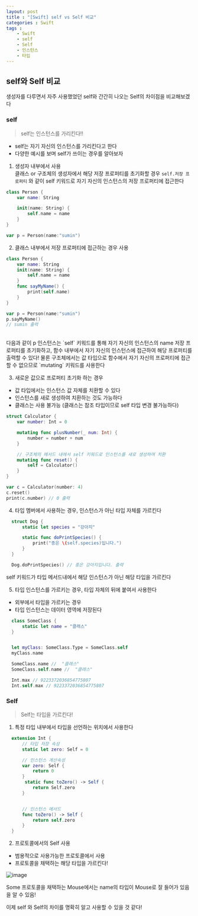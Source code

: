 ```yaml
---
layout: post
title : "[Swift] self vs Self 비교"
categories : Swift
tags : 
    - Swift
    - self
    - Self
    - 인스턴스
    - 타입
---     
```


## self와 Self 비교

생성자를 다루면서 자주 사용했었던 self와 간간히 나오는 Self의 차이점을 비교해보겠다   
### self 
> self는 인스턴스를 가리킨다!!   


- self는 자기 자신의 인스턴스를 가리킨다고 한다
- 다양한 예시를 보며 self가 쓰이는 경우를 알아보자     

1. 생성자 내부에서 사용      
클래스 or 구조체의 생성자에서 해당 저장 프로퍼티를 초기화할 경우 `self.저장 프로퍼티` 와 같이 self 키워드로 자기 자신의 인스턴스의 저장 프로퍼티에 접근한다   

```swift
class Person {
    var name: String

    init(name: String) {
        self.name = name
    }
}

var p = Person(name:"sumin")
```      


2. 클래스 내부에서 저장 프로퍼티에 접근하는 경우 사용   

   
```swift
class Person {
    var name: String
    init(name: String) {
        self.name = name
    }
    func sayMyName() {
        print(self.name)
    }
}

var p = Person(name:"sumin")
p.sayMyName()
// sumin 출력
```     
<br/>
다음과 같이 p 인스턴스는 `self` 키워드를 통해 자기 자신의 인스턴스의 name 저장 프로퍼티를 초기화하고,
함수 내부에서 자기 자신의 인스턴스에 접근하여 해당 프로퍼티를 출력할 수 있다!    
물론 구조체에서는 값 타입으로 함수에서 자기 자신의 프로퍼티에 접근할 수 없으므로 `mutating` 키워드를 사용한다    

3. 새로운 값으로 프로퍼티 초기화 하는 경우      
- 값 타입에서는 인스턴스 값 자체를 치환할 수 있다
- 인스턴스를 새로 생성하여 치환하는 것도 가능하다
- 클래스는 사용 불가능 (클래스는 참조 타입이므로 self 타입 변경 불가능하다)    

```swift
struct Calculator {
    var number: Int = 0

    mutating func plusNumber(_ num: Int) {
        number = number + num
    }

    // 구조체의 메서드 내에서 self 키워드로 인스턴스를 새로 생성하여 치환
    mutating func reset() {
        self = Calculator()  
    }
}

var c = Calculator(number: 4)
c.reset()
print(c.number) // 0 출력
```   

4. 타입 멤버에서 사용하는 경우, 인스턴스가 아닌 타입 자체를 가르킨다  


```swift
  struct Dog {
      static let species = "강아지"

      static func doPrintSpecies() {
          print("종은 \(self.species)입니다.")
      }
  }

  Dog.doPrintSpecies() // 종은 강아지입니다. 출력
```      
self 키워드가 타입 메서드내에서 해당 인스턴스가 아닌 해당 타입을 가르킨다        

5. 타입 인스턴스를 가르키는 경우, 타입 자체의 뒤에 붙여서 사용한다      
- 외부에서 타입을 가르키는 경우
- 타입 인스턴스는 데이터 영역에 저장된다   

```swift
  class SomeClass {
      static let name = "클래스"
  }


  let myClass: SomeClass.Type = SomeClass.self
  myClass.name

  SomeClass.name //  "클래스"
  SomeClass.self.name //  "클래스"

  Int.max // 9223372036854775807
  Int.self.max // 9223372036854775807 
```          

### Self
> Self는 타입을 가르킨다!   

1. 특정 타입 내부에서 타입을 선언하는 위치에서 사용한다    
```swift
  extension Int {
      // 타입 저장 속성
      static let zero: Self = 0   

      // 인스턴스 계산속성
      var zero: Self {  
          return 0
      }
       static func toZero() -> Self {
          return Self.zero     
      }


      // 인스턴스 메서드
      func toZero() -> Self {
          return self.zero    
      }
  }
```   
    
    
2. 프로토콜에서의 Self 사용   
- 범용적으로 사용가능한 프로토콜에서 사용
- 프로토콜을 채택하는 해당 타입을 가르킨다!

![image](https://user-images.githubusercontent.com/110437548/231165334-bcfdae77-cb1e-4e7a-a495-18ba9aadf314.png)    


Some 프로토콜을 채택하는 Mouse에서는 name의 타입이 Mouse로 잘 들어가 있음을 알 수 있음!   


이제 self 와 Self의 차이를 명확히 알고 사용할 수 있을 것 같다!



